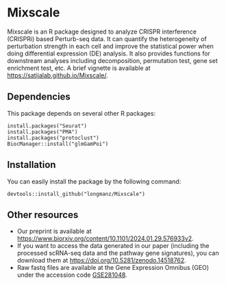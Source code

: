 # Mixscale 
Mixscale is an R package designed to analyze CRISPR interference (CRISPRi) based Perturb-seq data. It can quantify the heterogeneity of perturbation strength in each cell and improve the statistical power when doing differential expression (DE) analysis. It also provides functions for downstream analyses including decomposition, permutation test, gene set enrichment test, etc. A brief vignette is available at https://satijalab.github.io/Mixscale/.

## Dependencies
This package depends on several other R packages:
```
install.packages("Seurat")
install.packages("PMA")
install.packages("protoclust")
BiocManager::install("glmGamPoi")
```

## Installation 
You can easily install the package by the following command:
```
devtools::install_github("longmanz/Mixscale")
```

## Other resources
* Our preprint is available at https://www.biorxiv.org/content/10.1101/2024.01.29.576933v2.
* If you want to access the data generated in our paper (including the processed scRNA-seq data and the pathway gene signatures), you can download them at https://doi.org/10.5281/zenodo.14518762. 
* Raw fastq files are available at the Gene Expression Omnibus (GEO) under the accession code [GSE281048](https://www.ncbi.nlm.nih.gov/geo/query/acc.cgi?acc=GSE281048).

